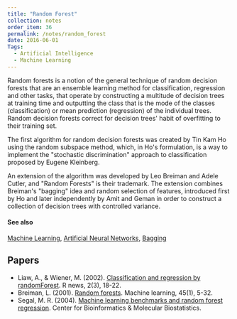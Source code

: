 ```yaml
---
title: "Random Forest"
collection: notes
order_item: 36
permalink: /notes/random_forest
date: 2016-06-01
Tags:
  - Artificial Intelligence
  - Machine Learning
---
```


Random forests is a notion of the general technique of random decision forests that are an ensemble learning method for classification, regression and other tasks, that operate by constructing a multitude of decision trees at training time and outputting the class that is the mode of the classes (classification) or mean prediction (regression) of the individual trees. Random decision forests correct for decision trees' habit of overfitting to their training set.

The first algorithm for random decision forests was created by Tin Kam Ho using the random subspace method, which, in Ho's formulation, is a way to implement the "stochastic discrimination" approach to classification proposed by Eugene Kleinberg.

An extension of the algorithm was developed by Leo Breiman and Adele Cutler, and "Random Forests" is their trademark. The extension combines Breiman's "bagging" idea and random selection of features, introduced first by Ho and later independently by Amit and Geman in order to construct a collection of decision trees with controlled variance.


#### See also
[Machine Learning](/notes/machine_learning), [Artificial Neural Networks](/notes/artificial_neural_networks), [Bagging](/notes/bagging)




## Papers
* Liaw, A., & Wiener, M. (2002). [Classification and regression by randomForest](ftp://131.252.97.79/Transfer/Treg/WFRE_Articles/Liaw_02_Classification%20and%20regression%20by%20randomForest.pdf). R news, 2(3), 18-22.
* Breiman, L. (2001). [Random forests](http://machinelearning202.pbworks.com/w/file/fetch/60606349/breiman_randomforests.pdf). Machine learning, 45(1), 5-32.
* Segal, M. R. (2004). [Machine learning benchmarks and random forest regression](https://escholarship.org/uc/item/35x3v9t4.pdf). Center for Bioinformatics & Molecular Biostatistics.




